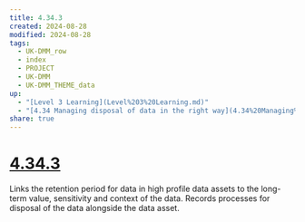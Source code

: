 ```yaml
---
title: 4.34.3
created: 2024-08-28
modified: 2024-08-28
tags:
  - UK-DMM_row
  - index
  - PROJECT
  - UK-DMM
  - UK-DMM_THEME_data
up:
  - "[Level 3 Learning](Level%203%20Learning.md)"
  - "[4.34 Managing disposal of data in the right way](4.34%20Managing%20disposal%20of%20data%20in%20the%20right%20way.md)"
share: true
---
```

# [4.34.3](4.34.3.md)

Links the retention period for data in high profile data assets to the long-term value, sensitivity and context of the data. Records processes for disposal of the data alongside the data asset.
